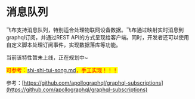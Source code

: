 # 消息队列

飞布支持消息队列，特别适合处理物联网设备数据。飞布通过映射实时消息到graphql订阅，并通过REST API的方式呈现给客户端。同时，开发者还可以使用自定义脚本处理订阅事件，实现数据落库等功能。

当前该特性暂未上线，正在规划中\~

<mark style="color:red;">可参考：</mark>[shi-shi-tui-song.md](../api-gou-jian/shi-shi-tui-song.md "mention")<mark style="color:red;">，手工实现！！！</mark>

参考：[https://github.com/apollographql/graphql-subscriptions](https://github.com/apollographql/graphql-subscriptions)
